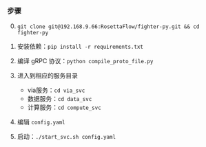 ### 步骤
0. `git clone git@192.168.9.66:RosettaFlow/fighter-py.git && cd fighter-py`

1. 安装依赖：`pip install -r requirements.txt`

2. 编译 gRPC 协议：`python compile_proto_file.py`

3. 进入到相应的服务目录

     * via服务：`cd via_svc`
     * 数据服务：`cd data_svc`
     * 计算服务：`cd compute_svc`

4. 编辑 `config.yaml`

5. 启动：`./start_svc.sh config.yaml`
